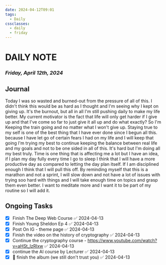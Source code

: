 ```yaml
---
date: 2024-04-12T09:01
tags:
  - Daily
cssclasses:
  - daily
  - friday
---
```

# DAILY NOTE
### *Friday, April 12th, 2024*

## Journal
Today I was so wasted and burned-out from the pressure of all of this. I didn't think this would be as hard as I thought and I'm seeing why I kept on giving up. It's the burnout, but all in all I'm still pushing daily to make my life better. My current motivator is the fact that life will only get harder if I give up and that I've come so far to just give it all up and do what exactly? So I'm Keeping the train going and no matter what I won't give up. Staying true to my self is one of the best thing that I have ever done since I begun all this. because I have let go of certain fears I had on my life and I will keep that going I'm trying my best to continue keeping the balance between real life and my goals and not to be one sided in all of this. It's hard but I'm doing all my best truly. Time is one thing that is affecting me a lot but I have an idea, if I plan my day fully every time I go to sleep I think that I will have a more productive day as compared to letting the day plan itself. If I am disciplined enough I think that I will pull this off. By reminding myself that this is a marathon and not a sprint, I will slow down and not have a lot of issues with trying soo hard with things and I will take enough time on topics and grasp them even better. I want to meditate more and I want it to be part of my routine so I will add it.

## Ongoing Tasks
- [x] Finish The Deep Web Course ✅ 2024-04-13
- [x] Finish Young Sheldon Ep 4 ✅ 2024-04-13
- [x] Post On IG - theme page ✅ 2024-04-13
- [x] Finish the video on the history of cryptography ✅ 2024-04-13
- [x] Continue the cryptography course - https://www.youtube.com/watch?v=aHSt_lzRIxw ✅ 2024-04-13
- [x] continue the AI course by Lecturer ✅ 2024-04-13
- [x] 📅 finish the album (we still don't trust you) ✅ 2024-04-13